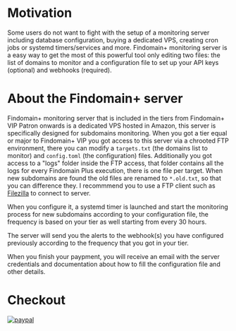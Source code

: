 # Motivation

Some users do not want to fight with the setup of a monitoring server including database configuration, buying a dedicated VPS, creating cron jobs or systemd timers/services and more. Findomain+ monitoring server is a easy way to get the most of this powerful tool only editing two files: the list of domains to monitor and a configuration file to set up your API keys (optional) and webhooks (required).

# About the Findomain+ server

Findomain+ monitoring server that is included in the tiers from Findomain+ VIP Patron onwards is a dedicated VPS hosted in Amazon, this server is specifically designed for subdomains monitoring. When you got a tier equal or major to Findomain+ VIP you got access to this server via a chrooted FTP environment, there you can modify a `targets.txt` (the domains list to monitor) and `config.toml` (the configuration) files. Additionally you got access to a "logs" folder inside the FTP access, that folder contains all the logs for every Findomain Plus execution, there is one file per target. When new subdomains are found the old files are renamed to `*.old.txt`, so that you can difference they. I recommmend you to use a FTP client such as [Filezilla](https://filezilla-project.org/) to connect to server.

When you configure it, a systemd timer is launched and start the monitoring process for new subdomains according to your configuration file, the frequency is based on your tier as well starting from every 30 hours.

The server will send you the alerts to the webhook(s) you have configured previously according to the frequency that you got in your tier.

When you finish your paypment, you will receive an email with the server credentials and documentation about how to fill the configuration file and other details.

# Checkout

[![paypal](https://www.paypalobjects.com/en_US/i/btn/btn_subscribeCC_LG.gif)](https://securityhacklabs.net/findomain.html)
